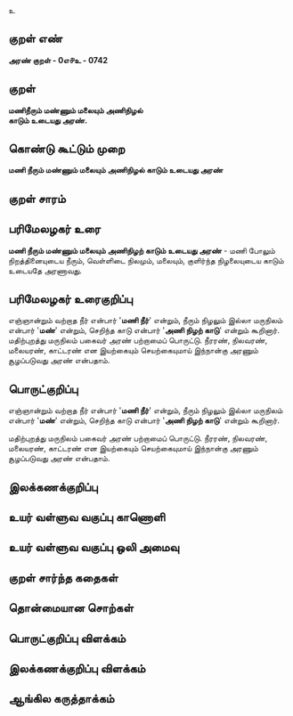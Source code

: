 உ

## குறள் எண் 

**அரண் குறள் - 0எ௪உ - 0742** 

## குறள் 

**மணிநீரும் மண்ணும் மலையும் அணிநிழல்  
காடும் உடையது அரண்.**

## கொண்டு கூட்டும் முறை

**மணி நீரும் மண்ணும் மலையும் அணிநிழல் காடும் உடையது அரண்** 

## குறள் சாரம் 


## பரிமேலழகர் உரை

**மணி நீரும் மண்ணும் மலையும் அணிநிழற் காடும் உடையது அரண்** - மணி போலும் நிறத்தினையுடைய நீரும், வெள்ளிடை நிலமும், மலையும், குளிர்ந்த நிழலையுடைய காடும் உடையதே அரணாவது.

## பரிமேலழகர் உரைகுறிப்பு   

எஞ்ஞான்றும் வற்றாத நீர் என்பார் '**மணி நீர்**' என்றும், நீரும் நிழலும் இல்லா மருநிலம் என்பார் '**மண்**' என்றும், செறிந்த காடு என்பார் '**அணி நிழற் காடு**' என்றும் கூறினார்.  மதிற்புறத்து மருநிலம் பகைவர் அரண் பற்றாமைப் பொருட்டு.  நீரரண், நிலவரண், மலையரண், காட்டரண் என இயற்கையும் செயற்கையுமாய் இந்நான்கு அரணும் சூழப்படுவது அரண் என்பதாம்.

## பொருட்குறிப்பு 

எஞ்ஞான்றும் வற்றாத நீர் என்பார் '**மணி நீர்**' என்றும், நீரும் நிழலும் இல்லா மருநிலம் என்பார் '**மண்**' என்றும், செறிந்த காடு என்பார் '**அணி நிழற் காடு**' என்றும் கூறினார். 

மதிற்புறத்து மருநிலம் பகைவர் அரண் பற்றாமைப் பொருட்டு. நீரரண், நிலவரண், மலையரண், காட்டரண் என இயற்கையும் செயற்கையுமாய் இந்நான்கு அரணும் சூழப்படுவது அரண் என்பதாம்.

## இலக்கணக்குறிப்பு  


## உயர் வள்ளுவ வகுப்பு காணொளி


## உயர் வள்ளுவ வகுப்பு ஒலி அமைவு 

 
## குறள் சார்ந்த கதைகள் 


## தொன்மையான சொற்கள்


## பொருட்குறிப்பு விளக்கம்


## இலக்கணக்குறிப்பு விளக்கம்


## ஆங்கில கருத்தாக்கம் 


